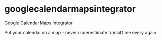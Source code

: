 googlecalendarmapsintegrator
============================

Google Calendar Maps Integrator

Put your calendar on a map - never underestimate transit time every again.
